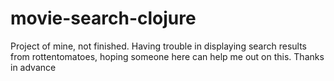 movie-search-clojure
====================

Project of mine, not finished. Having trouble in displaying search results from rottentomatoes, hoping someone here can help me out on this. Thanks in advance
